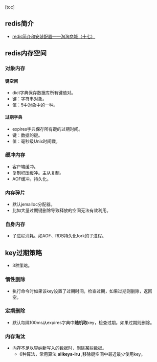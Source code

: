 [toc]
## redis简介 ##
- [redis简介和安装配置——淘淘商城（十七）](https://blog.csdn.net/qq_40369829/article/details/79824618)

## redis内存空间 ##
### 对象内存 ###
#### 键空间 ####
- dict字典保存数据库所有键值对。
- 键：字符串对象。
- 值：5中对象中的一种。	

#### 过期字典 ####
- expires字典保存所有键的过期时间。
- 键：数据的键。
- 值：毫秒级Unix时间戳。

### 缓冲内存 ###
- 客户端缓冲。
- 复制积压缓冲。主从复制。
- AOF缓冲。持久化。

### 内存碎片 ###
- 默认jemalloc分配器。
- 比如大量过期键删除导致释放的空间无法有效利用。

### 自身内存 ###
- 子进程消耗。如AOF、RDB持久化fork的子进程。

## key过期策略 ##
- 3种策略。

### 惰性删除 ###
- 执行命令时如果该key设置了过期时间，检查过期，如果过期则删除，返回空。
### 定期删除 ###
- 默认每隔100ms从expires字典中**随机取**key，检查过期，如果过期则删除。

### 内存淘汰 ###
- 内存不足以容纳新写入的数据时，删除某些数据。
  - 6种算法，常用算法 **allkeys-lru** ,移除键空间中最近最少使用key。